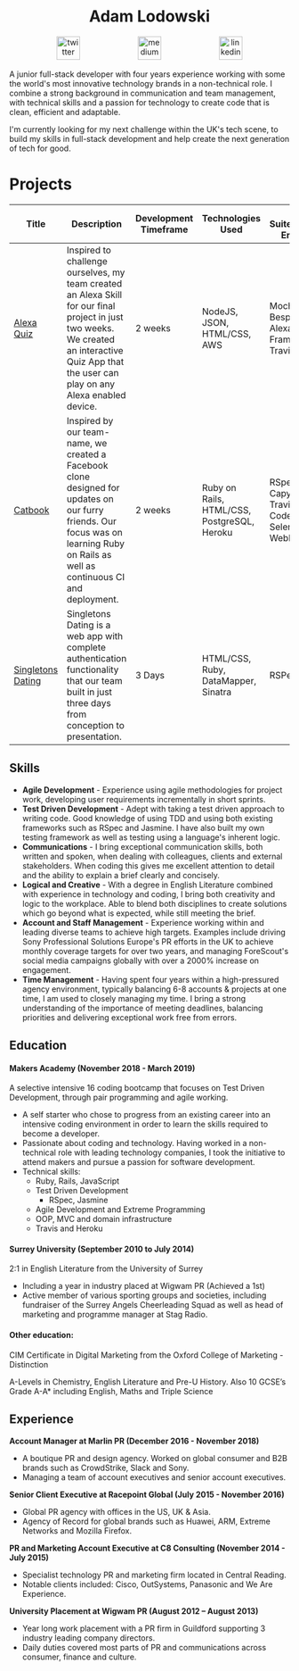 <h1 align="center">Adam Lodowski</h1>

<p align="center">
<a href="https://twitter.com/adamlodowski">
<img src="http://goinkscape.com/wp-content/uploads/2015/07/twitter-logo-final.png" alt="twitter" hspace="50" height="42" width="42"></a>
<a href="https://medium.com/@adamlodowski">
<img src="http://www.webmasto.com/wp-content/uploads/2017/08/Medium-App-Icon-2017.png" alt="medium" hspace="50" height="42" width="42"></a>

<a href="https://www.linkedin.com/in/adam-lodowski-3a469050/">
<img src="https://www.iconfinder.com/data/icons/free-social-icons/67/linkedin_circle_color-512.png" alt="linkedin" hspace="50" height="42" width="42"></a></p>

A junior full-stack developer with four years experience working with some the world's most innovative technology brands in a non-technical role. I combine a strong background in communication and team management, with technical skills and a passion for technology to create code that is clean, efficient and adaptable.

I'm currently looking for my next challenge within the UK's tech scene, to build my skills in full-stack development and help create the next generation of tech for good. 

# Projects

| Title | Description | Development Timeframe | Technologies Used | Test Suites/CIs/CDs Employed |
|--|--|--|--|--|
| [Alexa Quiz](https://github.com/learningtocode101/alexa_node_js_quiz) | Inspired to challenge ourselves, my team created an Alexa Skill for our final project in just two weeks. We created an interactive Quiz App that the user can play on any Alexa enabled device. | 2 weeks | NodeJS, JSON, HTML/CSS, AWS | Mocha, Bespoken, Alexa-Testing-Framework, TravisCI |
| [Catbook](https://github.com/learningtocode101/acebook-team-cats) | Inspired by our team-name, we created a Facebook clone designed for updates on our furry friends. Our focus was on learning Ruby on Rails as well as continuous CI and deployment. | 2 weeks | Ruby on Rails, HTML/CSS, PostgreSQL, Heroku | RSpec, Capybara, TravisCI, CodeClimate, Selenium WebDriver |
| [Singletons Dating](https://github.com/rednblack99/singletons_app) | Singletons Dating is a web app with complete authentication functionality that our team built in just three days from conception to presentation. | 3 Days |HTML/CSS, Ruby, DataMapper, Sinatra | RSPec |

## Skills

* <b>Agile Development</b> - Experience using agile methodologies for project work, developing user requirements incrementally in short sprints.
* <b>Test Driven Development</b> - Adept with taking a test driven approach to writing code. Good knowledge of using TDD and using both existing frameworks such as RSpec and Jasmine. I have also built my own testing framework as well as testing using a language's inherent logic.
* <b>Communications</b> - I bring exceptional communication skills, both written and spoken, when dealing with colleagues, clients and external stakeholders. When coding this gives me excellent attention to detail and the ability to explain a brief clearly and concisely.
* <b>Logical and Creative</b> - With a degree in English Literature combined with experience in technology and coding, I bring both creativity and logic to the workplace. Able to blend both disciplines to create solutions which go beyond what is expected, while still meeting the brief.
* <b>Account and Staff Management</b> - Experience working within and leading diverse teams to achieve high targets. Examples include driving Sony Professional Solutions Europe's PR efforts in the UK to achieve monthly coverage targets for over two years, and managing ForeScout's social media campaigns globally with over a 2000% increase on engagement.
* <b>Time Management</b> - Having spent four years within a high-pressured agency environment, typically balancing 6-8 accounts & projects at one time, I am used to closely managing my time. I bring a strong understanding of the importance of meeting deadlines, balancing priorities and delivering exceptional work free from errors.

## Education

#### Makers Academy (November 2018 - March 2019)

A selective intensive 16 coding bootcamp that focuses on Test Driven Development, through pair programming and agile working.
* A self starter who chose to progress from an existing career into an intensive coding environment in order to learn the skills required to become a developer.
* Passionate about coding and technology. Having worked in a non-technical role with leading technology companies, I took the initiative to attend makers and pursue a passion for software development.
* Technical skills:
  - Ruby, Rails, JavaScript
  - Test Driven Development
    - RSpec, Jasmine
  - Agile Development and Extreme Programming
  - OOP, MVC and domain infrastructure
  - Travis and Heroku

#### Surrey University (September 2010 to July 2014)

2:1 in English Literature from the University of Surrey
* Including a year in industry placed at Wigwam PR (Achieved a 1st)
* Active member of various sporting groups and societies, including fundraiser of the Surrey Angels Cheerleading Squad as well as head of marketing and programme manager at Stag Radio.

#### Other education:

CIM Certificate in Digital Marketing from the Oxford College of Marketing - Distinction

A-Levels in Chemistry, English Literature and Pre-U History. Also 10 GCSE’s Grade A-A* including English, Maths and Triple Science

## Experience

<b>Account Manager at Marlin PR (December 2016 - November 2018)</b>
* A boutique PR and design agency. Worked on global consumer and B2B brands such as CrowdStrike, Slack and Sony.
* Managing a team of account executives and senior account executives.

<b>Senior Client Executive at Racepoint Global (July 2015 - November 2016)</b>
* Global PR agency with offices in the US, UK & Asia.
* Agency of Record for global brands such as Huawei, ARM, Extreme Networks and Mozilla Firefox.

<b>PR and Marketing Account Executive at C8 Consulting (November 2014 - July 2015)</b>
* Specialist technology PR and marketing firm located in Central Reading.
* Notable clients included: Cisco, OutSystems, Panasonic and We Are Experience.
	
<b>University Placement at Wigwam PR (August 2012 – August 2013)</b>
* Year long work placement with a PR firm in Guildford supporting 3 industry leading company directors.
* Daily duties covered most parts of PR and communications across consumer, finance and culture.
